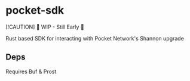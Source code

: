# pocket-sdk

[!CAUTION]
:construction: WIP - Still Early :construction:

Rust based SDK for interacting with Pocket Network's Shannon upgrade

## Deps 

Requires Buf & Prost
